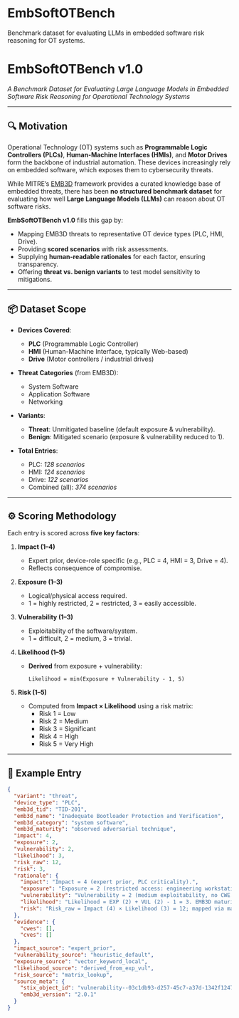 # EmbSoftOTBench
Benchmark dataset for evaluating LLMs in embedded software risk reasoning for OT systems.

# EmbSoftOTBench v1.0
*A Benchmark Dataset for Evaluating Large Language Models in Embedded Software Risk Reasoning for Operational Technology Systems*

---

## 🔍 Motivation
Operational Technology (OT) systems such as **Programmable Logic Controllers (PLCs)**, **Human-Machine Interfaces (HMIs)**, and **Motor Drives** form the backbone of industrial automation. These devices increasingly rely on embedded software, which exposes them to cybersecurity threats.

While MITRE’s [EMB3D](https://emb3d.mitre.org/) framework provides a curated knowledge base of embedded threats, there has been **no structured benchmark dataset** for evaluating how well **Large Language Models (LLMs)** can reason about OT software risks.

**EmbSoftOTBench v1.0** fills this gap by:
- Mapping EMB3D threats to representative OT device types (PLC, HMI, Drive).
- Providing **scored scenarios** with risk assessments.
- Supplying **human-readable rationales** for each factor, ensuring transparency.
- Offering **threat vs. benign variants** to test model sensitivity to mitigations.

---

## 📦 Dataset Scope
- **Devices Covered**:
  - **PLC** (Programmable Logic Controller)
  - **HMI** (Human-Machine Interface, typically Web-based)
  - **Drive** (Motor controllers / industrial drives)

- **Threat Categories** (from EMB3D):
  - System Software
  - Application Software
  - Networking

- **Variants**:
  - **Threat**: Unmitigated baseline (default exposure & vulnerability).
  - **Benign**: Mitigated scenario (exposure & vulnerability reduced to 1).

- **Total Entries**:
  - PLC: *128 scenarios*
  - HMI: *124 scenarios*
  - Drive: *122 scenarios*
  - Combined (all): *374 scenarios*

---

## ⚙️ Scoring Methodology
Each entry is scored across **five key factors**:

1. **Impact (1–4)**  
   - Expert prior, device-role specific (e.g., PLC = 4, HMI = 3, Drive = 4).
   - Reflects consequence of compromise.

2. **Exposure (1–3)**  
   - Logical/physical access required.  
   - 1 = highly restricted, 2 = restricted, 3 = easily accessible.

3. **Vulnerability (1–3)**  
   - Exploitability of the software/system.  
   - 1 = difficult, 2 = medium, 3 = trivial.

4. **Likelihood (1–5)**  
   - **Derived** from exposure + vulnerability:  
     ```
     Likelihood = min(Exposure + Vulnerability - 1, 5)
     ```

5. **Risk (1–5)**  
   - Computed from **Impact × Likelihood** using a risk matrix:  
     - Risk 1 = Low  
     - Risk 2 = Medium  
     - Risk 3 = Significant  
     - Risk 4 = High  
     - Risk 5 = Very High  

---

## 📑 Example Entry
```json
{
  "variant": "threat",
  "device_type": "PLC",
  "emb3d_tid": "TID-201",
  "emb3d_name": "Inadequate Bootloader Protection and Verification",
  "emb3d_category": "system software",
  "emb3d_maturity": "observed adversarial technique",
  "impact": 4,
  "exposure": 2,
  "vulnerability": 2,
  "likelihood": 3,
  "risk_raw": 12,
  "risk": 3,
  "rationale": {
    "impact": "Impact = 4 (expert prior, PLC criticality).",
    "exposure": "Exposure = 2 (restricted access: engineering workstation/local).",
    "vulnerability": "Vulnerability = 2 (medium exploitability, no CWE evidence).",
    "likelihood": "Likelihood = EXP (2) + VUL (2) - 1 = 3. EMB3D maturity = observed adversarial technique (info only).",
    "risk": "Risk_raw = Impact (4) × Likelihood (3) = 12; mapped via matrix to Risk = 3."
  },
  "evidence": {
    "cwes": [],
    "cves": []
  },
  "impact_source": "expert_prior",
  "vulnerability_source": "heuristic_default",
  "exposure_source": "vector_keyword_local",
  "likelihood_source": "derived_from_exp_vul",
  "risk_source": "matrix_lookup",
  "source_meta": {
    "stix_object_id": "vulnerability--03c1db93-d257-45c7-a37d-1342f1247fc3",
    "emb3d_version": "2.0.1"
  }
}
